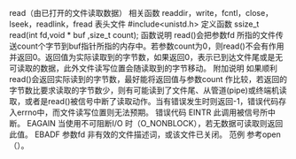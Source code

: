

read（由已打开的文件读取数据）
相关函数
readdir，write，fcntl，close，lseek，readlink，fread
表头文件
#include<unistd.h>
定义函数
ssize_t read(int fd,void * buf ,size_t count);
函数说明
read()会把参数fd 所指的文件传送count个字节到buf指针所指的内存中。若参数count为0，则read()不会有作用并返回0。返回值为实际读取到的字节数，如果返回0，表示已到达文件尾或是无可读取的数据，此外文件读写位置会随读取到的字节移动。
附加说明
如果顺利read()会返回实际读到的字节数，最好能将返回值与参数count 作比较，若返回的字节数比要求读取的字节数少，则有可能读到了文件尾、从管道(pipe)或终端机读取，或者是read()被信号中断了读取动作。当有错误发生时则返回-1，错误代码存入errno中，而文件读写位置则无法预期。
错误代码
EINTR 此调用被信号所中断。
EAGAIN 当使用不可阻断I/O 时（O_NONBLOCK），若无数据可读取则返回此值。
EBADF 参数fd 非有效的文件描述词，或该文件已关闭。
范例
参考open（）。